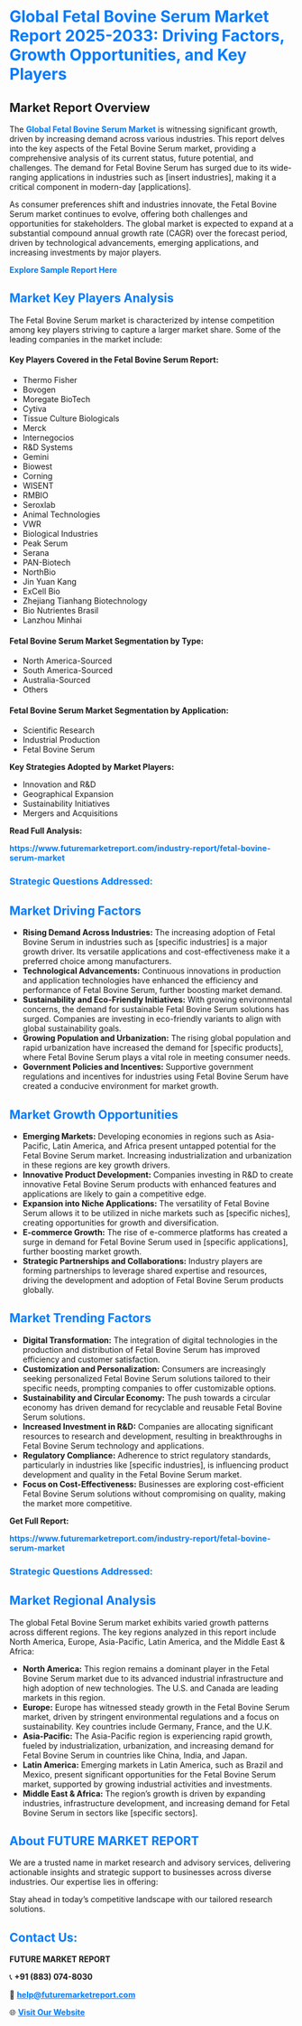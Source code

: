 <h1 style="color: #007BFF;">Global Fetal Bovine Serum Market Report 2025-2033: Driving Factors, Growth Opportunities, and Key Players</h1>

<section id="overview">
<h2>Market Report Overview</h2>
<p>The <a href="https://www.futuremarketreport.com/industry-report/fetal-bovine-serum-market" style="color: #007BFF; text-decoration: none;"><strong>Global Fetal Bovine Serum Market</strong></a> is witnessing significant growth, driven by increasing demand across various industries. This report delves into the key aspects of the Fetal Bovine Serum market, providing a comprehensive analysis of its current status, future potential, and challenges. The demand for Fetal Bovine Serum has surged due to its wide-ranging applications in industries such as [insert industries], making it a critical component in modern-day [applications].</p>
<p>As consumer preferences shift and industries innovate, the Fetal Bovine Serum market continues to evolve, offering both challenges and opportunities for stakeholders. The global market is expected to expand at a substantial compound annual growth rate (CAGR) over the forecast period, driven by technological advancements, emerging applications, and increasing investments by major players.</p>
</section>

<section id="overview">
<p><a href="https://www.futuremarketreport.com/request-sample/reportId=122418" style="color: #007BFF; text-decoration: none;"><strong>Explore Sample Report Here</strong></a></p>
</section>

<section id="key-players">
<h2 style="color: #007BFF;">Market Key Players Analysis</h2>
<p>The Fetal Bovine Serum market is characterized by intense competition among key players striving to capture a larger market share. Some of the leading companies in the market include:</p>
<h4>Key Players Covered in the Fetal Bovine Serum Report:</h4>
<ul><li>Thermo Fisher</li><li>Bovogen</li><li>Moregate BioTech</li><li>Cytiva</li><li>Tissue Culture Biologicals</li><li>Merck</li><li>Internegocios</li><li>R&amp;D Systems</li><li>Gemini</li><li>Biowest</li><li>Corning</li><li>WISENT</li><li>RMBIO</li><li>Seroxlab</li><li>Animal Technologies</li><li>VWR</li><li>Biological Industries</li><li>Peak Serum</li><li>Serana</li><li>PAN-Biotech</li><li>NorthBio</li><li>Jin Yuan Kang</li><li>ExCell Bio</li><li>Zhejiang Tianhang Biotechnology</li><li>Bio Nutrientes Brasil</li><li>Lanzhou Minhai</li></ul>
<h4>Fetal Bovine Serum Market Segmentation by Type:</h4>
<ul><li>North America-Sourced</li><li>South America-Sourced</li><li>Australia-Sourced</li><li>Others</li></ul>

<h4>Fetal Bovine Serum Market Segmentation by Application:</h4>
<ul><li>Scientific Research</li><li>Industrial Production</li><li>Fetal Bovine Serum</li></ul>
<p><strong>Key Strategies Adopted by Market Players:</strong></p>
<ul>
<li>Innovation and R&D</li>
<li>Geographical Expansion</li>
<li>Sustainability Initiatives</li>
<li>Mergers and Acquisitions</li>
</ul>
</section>

<section>
<p><strong>Read Full Analysis: </strong></p><a href="https://www.futuremarketreport.com/industry-report/fetal-bovine-serum-market" style="color: #007BFF; text-decoration: none;"><strong>https://www.futuremarketreport.com/industry-report/fetal-bovine-serum-market</strong></a>
<h3 style="color: #007BFF;">Strategic Questions Addressed:</h3>
</section>

<section id="driving-factors">
<h2 style="color: #007BFF;">Market Driving Factors</h2>
<ul>
<li><strong>Rising Demand Across Industries:</strong> The increasing adoption of Fetal Bovine Serum in industries such as [specific industries] is a major growth driver. Its versatile applications and cost-effectiveness make it a preferred choice among manufacturers.</li>
<li><strong>Technological Advancements:</strong> Continuous innovations in production and application technologies have enhanced the efficiency and performance of Fetal Bovine Serum, further boosting market demand.</li>
<li><strong>Sustainability and Eco-Friendly Initiatives:</strong> With growing environmental concerns, the demand for sustainable Fetal Bovine Serum solutions has surged. Companies are investing in eco-friendly variants to align with global sustainability goals.</li>
<li><strong>Growing Population and Urbanization:</strong> The rising global population and rapid urbanization have increased the demand for [specific products], where Fetal Bovine Serum plays a vital role in meeting consumer needs.</li>
<li><strong>Government Policies and Incentives:</strong> Supportive government regulations and incentives for industries using Fetal Bovine Serum have created a conducive environment for market growth.</li>
</ul>
</section>

<section id="growth-opportunities">
<h2 style="color: #007BFF;">Market Growth Opportunities</h2>
<ul>
<li><strong>Emerging Markets:</strong> Developing economies in regions such as Asia-Pacific, Latin America, and Africa present untapped potential for the Fetal Bovine Serum market. Increasing industrialization and urbanization in these regions are key growth drivers.</li>
<li><strong>Innovative Product Development:</strong> Companies investing in R&D to create innovative Fetal Bovine Serum products with enhanced features and applications are likely to gain a competitive edge.</li>
<li><strong>Expansion into Niche Applications:</strong> The versatility of Fetal Bovine Serum allows it to be utilized in niche markets such as [specific niches], creating opportunities for growth and diversification.</li>
<li><strong>E-commerce Growth:</strong> The rise of e-commerce platforms has created a surge in demand for Fetal Bovine Serum used in [specific applications], further boosting market growth.</li>
<li><strong>Strategic Partnerships and Collaborations:</strong> Industry players are forming partnerships to leverage shared expertise and resources, driving the development and adoption of Fetal Bovine Serum products globally.</li>
</ul>
</section>

<section id="trending-factors">
<h2 style="color: #007BFF;">Market Trending Factors</h2>
<ul>
<li><strong>Digital Transformation:</strong> The integration of digital technologies in the production and distribution of Fetal Bovine Serum has improved efficiency and customer satisfaction.</li>
<li><strong>Customization and Personalization:</strong> Consumers are increasingly seeking personalized Fetal Bovine Serum solutions tailored to their specific needs, prompting companies to offer customizable options.</li>
<li><strong>Sustainability and Circular Economy:</strong> The push towards a circular economy has driven demand for recyclable and reusable Fetal Bovine Serum solutions.</li>
<li><strong>Increased Investment in R&D:</strong> Companies are allocating significant resources to research and development, resulting in breakthroughs in Fetal Bovine Serum technology and applications.</li>
<li><strong>Regulatory Compliance:</strong> Adherence to strict regulatory standards, particularly in industries like [specific industries], is influencing product development and quality in the Fetal Bovine Serum market.</li>
<li><strong>Focus on Cost-Effectiveness:</strong> Businesses are exploring cost-efficient Fetal Bovine Serum solutions without compromising on quality, making the market more competitive.</li>
</ul>
</section>

<section>
<p><strong>Get Full Report: </strong></p><a href="https://www.futuremarketreport.com/industry-report/fetal-bovine-serum-market" style="color: #007BFF; text-decoration: none;"><strong>https://www.futuremarketreport.com/industry-report/fetal-bovine-serum-market</strong></a>
<h3 style="color: #007BFF;">Strategic Questions Addressed:</h3>
</section>


<section id="regional-analysis">
<h2 style="color: #007BFF;">Market Regional Analysis</h2>
<p>The global Fetal Bovine Serum market exhibits varied growth patterns across different regions. The key regions analyzed in this report include North America, Europe, Asia-Pacific, Latin America, and the Middle East & Africa:</p>
<ul>
<li><strong>North America:</strong> This region remains a dominant player in the Fetal Bovine Serum market due to its advanced industrial infrastructure and high adoption of new technologies. The U.S. and Canada are leading markets in this region.</li>
<li><strong>Europe:</strong> Europe has witnessed steady growth in the Fetal Bovine Serum market, driven by stringent environmental regulations and a focus on sustainability. Key countries include Germany, France, and the U.K.</li>
<li><strong>Asia-Pacific:</strong> The Asia-Pacific region is experiencing rapid growth, fueled by industrialization, urbanization, and increasing demand for Fetal Bovine Serum in countries like China, India, and Japan.</li>
<li><strong>Latin America:</strong> Emerging markets in Latin America, such as Brazil and Mexico, present significant opportunities for the Fetal Bovine Serum market, supported by growing industrial activities and investments.</li>
<li><strong>Middle East & Africa:</strong> The region’s growth is driven by expanding industries, infrastructure development, and increasing demand for Fetal Bovine Serum in sectors like [specific sectors].</li>
</ul>
</section>

<footer>
<h2 style="color: #007BFF;">About FUTURE MARKET REPORT</h2>
<p>We are a trusted name in market research and advisory services, delivering actionable insights and strategic support to businesses across diverse industries. Our expertise lies in offering:</p>

<p>Stay ahead in today’s competitive landscape with our tailored research solutions.</p>

<h2 style="color: #007BFF;">Contact Us:</h2>
<p><strong>FUTURE MARKET REPORT</strong></p>
<p>📞 <strong>+91 (883) 074-8030</strong></p>
<p>📧 <strong><a href="mailto:help@futuremarketreport.com" style="color: #007BFF;">help@futuremarketreport.com</a></strong></p>
<p>🌐 <strong><a href="https://www.futuremarketreport.com/" style="color: #007BFF;">Visit Our Website</a></strong></p>
</footer>